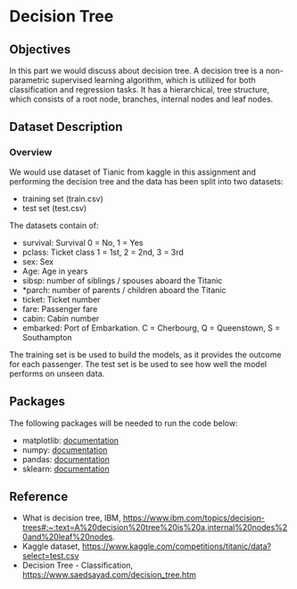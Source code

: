 # Decision Tree

## Objectives

In this part we would discuss about decision tree. A decision tree is a non-parametric supervised learning algorithm, which is utilized for both classification and regression tasks. It has a hierarchical, tree structure, which consists of a root node, branches, internal nodes and leaf nodes.

## Dataset Description 

### Overview
We would use dataset of Tianic from kaggle in this assignment and performing the decision tree and the data has been split into two datasets:

*  training set (train.csv)  
*  test set (test.csv)   

The datasets contain of:  
* survival:	Survival	0 = No, 1 = Yes  
* pclass:	Ticket class	1 = 1st, 2 = 2nd, 3 = 3rd  
* sex:	Sex	  
* Age:	Age in years	  
* sibsp:	number of siblings / spouses aboard the Titanic	  
* *parch:	number of parents / children aboard the Titanic	  
* ticket:	Ticket number	   
* fare:	Passenger fare	   
* cabin:	Cabin number	   
* embarked: Port of Embarkation. C = Cherbourg, Q = Queenstown, S = Southampton 

 The training set is be used to build the models, as it provides the outcome for each passenger. The test set is be used to see how well the model performs on unseen data.
  
   
## Packages
The following packages will be needed to run the code below:
*   matplotlib: [documentation](https://matplotlib.org/stable/api/_as_gen/matplotlib.pyplot.html)
*   numpy: [documentation](https://numpy.org/devdocs/)
*   pandas: [documentation](https://pandas.pydata.org/docs/)
*   sklearn: [documentation](https://scikit-learn.org/stable/)


## Reference 
* What is decision tree, IBM, https://www.ibm.com/topics/decision-trees#:~:text=A%20decision%20tree%20is%20a,internal%20nodes%20and%20leaf%20nodes.  
* Kaggle dataset, https://www.kaggle.com/competitions/titanic/data?select=test.csv 
* Decision Tree - Classification, https://www.saedsayad.com/decision_tree.htm 